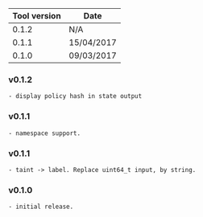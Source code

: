 | Tool version    | Date       |
| --------------- | ---------- |
| 0.1.2           | N/A        |
| 0.1.1           | 15/04/2017 |
| 0.1.0           | 09/03/2017 |

### v0.1.2

```
- display policy hash in state output
```

### v0.1.1

```
- namespace support.
```

### v0.1.1

```
- taint -> label. Replace uint64_t input, by string.
```

### v0.1.0

```
- initial release.
```

